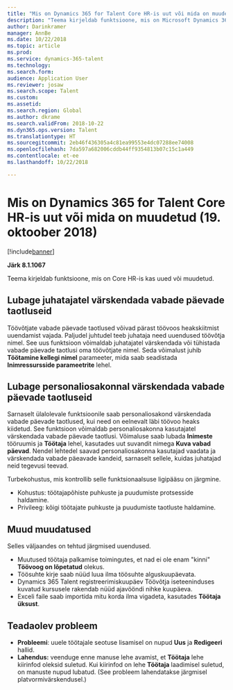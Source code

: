 ```yaml
---
title: "Mis on Dynamics 365 for Talent Core HR-is uut või mida on muudetud (16. oktoober 2018)"
description: "Teema kirjeldab funktsioone, mis on Microsoft Dynamics 365 for Talent Core HR-is kas uued või muudetud."
author: Darinkramer
manager: AnnBe
ms.date: 10/22/2018
ms.topic: article
ms.prod: 
ms.service: dynamics-365-talent
ms.technology: 
ms.search.form: 
audience: Application User
ms.reviewer: josaw
ms.search.scope: Talent
ms.custom: 
ms.assetid: 
ms.search.region: Global
ms.author: dkrame
ms.search.validFrom: 2018-10-22
ms.dyn365.ops.version: Talent
ms.translationtype: HT
ms.sourcegitcommit: 2eb46f436305a4c81ea99553e4dc07288ee74008
ms.openlocfilehash: 7da597a682006cddb44ff9354813b07c15c1a449
ms.contentlocale: et-ee
ms.lasthandoff: 10/22/2018

---
```

# <a name="whats-new-or-changed-in-dynamics-365-for-talent-core-hr-october-19-2018"></a>Mis on Dynamics 365 for Talent Core HR-is uut või mida on muudetud (19. oktoober 2018)

[!include[banner](includes/banner.md)]

**Järk 8.1.1067**

Teema kirjeldab funktsioone, mis on Core HR-is kas uued või muudetud.

## <a name="allow-managers-to-update-time-off-requests"></a>Lubage juhatajatel värskendada vabade päevade taotluseid

Töövõtjate vabade päevade taotlused võivad pärast töövoos heakskiitmist uuendamist vajada. Paljudel juhtudel teeb juhataja need uuendused töövõtja nimel. See uus funktsioon võimaldab juhatajatel värskendada või tühistada vabade päevade taotlusi oma töövõtjate nimel. Seda võimalust juhib **Töötamine kellegi nimel** parameeter, mida saab seadistada **Inimressursside parameetrite** lehel. 
 
## <a name="allow-hr-to-update-time-off-requests"></a>Lubage personaliosakonnal värskendada vabade päevade taotluseid

Sarnaselt ülalolevale funktsioonile saab personaliosakond värskendada vabade päevade taotlused, kui need on eelnevalt läbi töövoo heaks kiidetud. See funktsioon võimaldab personaliosakonna kasutajatel värskendada vabade päevade taotlusi. Võimaluse saab lubada **Inimeste** tööruumis ja **Töötaja** lehel, kasutades uut suvandit nimega **Kuva vabad päevad**. Nendel lehtedel saavad personaliosakonna kasutajad vaadata ja värskendada vabade päeavade kandeid, sarnaselt sellele, kuidas juhatajad neid tegevusi teevad.

Turbekohustus, mis kontrollib selle funktsionaalsuse ligipääsu on järgmine.
- Kohustus: töötajapõhiste puhkuste ja puudumiste protsesside haldamine.
- Privileeg: kõigi töötajate puhkuste ja puudumiste taotluste haldamine.

## <a name="other-changes"></a>Muud muudatused
Selles väljaandes on tehtud järgmised uuendused.
- Muutused töötaja palkamise toimingutes, et nad ei ole enam "kinni" **Töövoog on lõpetatud** olekus.
- Töösuhte kirje saab nüüd luua ilma töösuhte alguskuupäevata.
- Dynamics 365 Talent registreerimiskuupäev Töövõtja iseteeninduses kuvatud kursusele rakendab nüüd ajavööndi nihke kuupäeva.
- Exceli faile saab importida mitu korda ilma vigadeta, kasutades **Töötaja üksust**.

## <a name="known-issue"></a>Teadaolev probleem

- **Probleemi**: uuele töötajale seotuse lisamisel on nupud **Uus** ja **Redigeeri** hallid. 
- **Lahendus:** veenduge enne manuse lehe avamist, et **Töötaja** lehe kiirinfod oleksid suletud. Kui kiirinfod on lehe **Töötaja** laadimisel suletud, on manuste nupud lubatud. (See probleem lahendatakse järgmisel platvormivärskendusel.)

